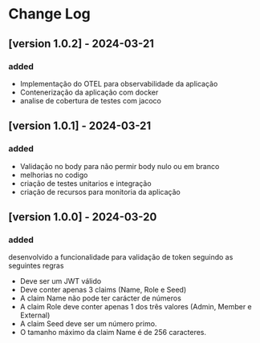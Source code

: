 # Change Log



## [version 1.0.2] - 2024-03-21

### added
- Implementação do OTEL para observabilidade da aplicação
- Contenerização da aplicação com docker
- analise de cobertura de testes com jacoco

## [version 1.0.1] - 2024-03-21

### added
- Validação no body para não permir body nulo ou em branco
- melhorias no codigo
- criação de testes unitarios e integração
- criação de recursos para monitoria da aplicação

## [version 1.0.0] - 2024-03-20

### added
desenvolvido a funcionalidade para validação de token seguindo as seguintes regras
- Deve ser um JWT válido
- Deve conter apenas 3 claims (Name, Role e Seed)
- A claim Name não pode ter carácter de números
- A claim Role deve conter apenas 1 dos três valores (Admin, Member e External)
- A claim Seed deve ser um número primo.
- O tamanho máximo da claim Name é de 256 caracteres.
